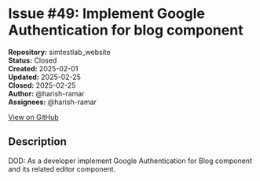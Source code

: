 # Issue #49: Implement Google Authentication for blog component

**Repository:** simtestlab_website  
**Status:** Closed  
**Created:** 2025-02-01  
**Updated:** 2025-02-25  
**Closed:** 2025-02-25  
**Author:** @harish-ramar  
**Assignees:** @harish-ramar  

[View on GitHub](https://github.com/Simtestlab/simtestlab_website/issues/49)

## Description

DOD: As a developer implement Google Authentication for Blog component and its related editor component.